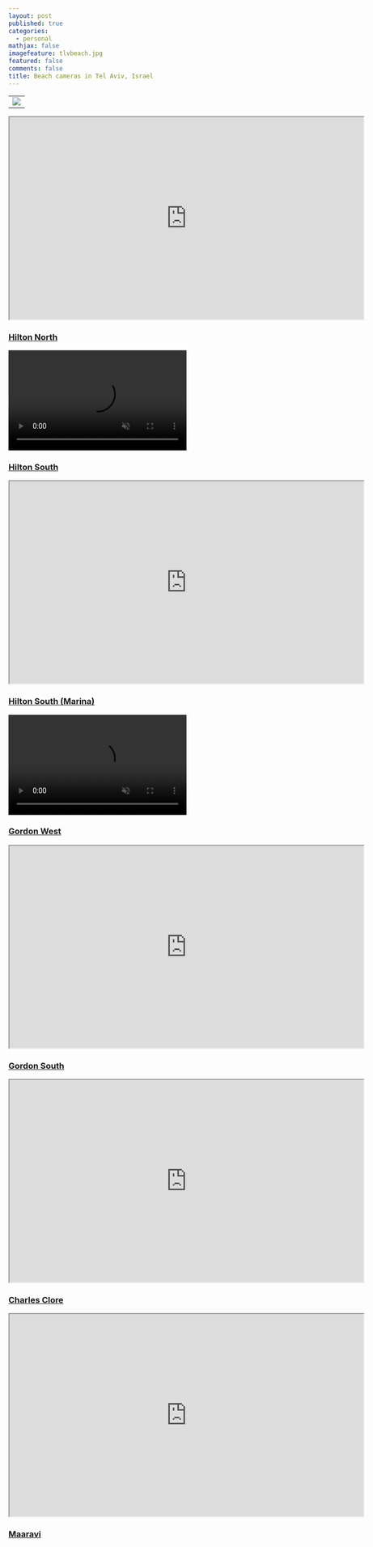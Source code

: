 ```yaml
---
layout: post
published: true
categories:
  - personal
mathjax: false
imagefeature: tlvbeach.jpg
featured: false
comments: false
title: Beach cameras in Tel Aviv, Israel
---
```



<table>
  <tbody>
    <tr>
      <td align="center">
        <a href="http://4surfers.co.il/#/beachArea?beachAreaId=60"><img src="{{site.url}}/images/4surf.png"/></a></td>
    </tr>
  </tbody>
</table>
<table>

<iframe width="700px" height="400px" align="middle" src="http://server1.reali-tech.com/LiveStreamFlash/Demo/inter/inter10.html"></iframe>
<h3><a href="http://server1.reali-tech.com/LiveStreamFlash/Demo/inter/inter10.html">Hilton North</a></h3>
<video width="352" height="198" preload="auto" autoplay loop muted><source src="http://server1.reali-tech.com:1935/live/inter20.stream/playlist.m3u8" type="application/x-mpegURL"></video>
<h3><a href="http://server1.reali-tech.com:1935/live/inter20.stream/playlist.m3u8">Hilton South</a></h3>
<iframe width="700px" height="400px" align="middle" src="https://rtsp.me/embed/4FEN7bBF/"></iframe>
<h3><a href="https://rtsp.me/embed/4FEN7bBF/">Hilton South (Marina)</a></h3>
<video width="352" height="198" preload="auto" autoplay loop muted><source src="http://server1.reali-tech.com:1935/live/dolphin.stream/playlist.m3u8" type="application/x-mpegURL"></video>
<h3><a href="http://server1.reali-tech.com:1935/live/dolphin.stream/playlist.m3u8">Gordon West</a></h3>
<iframe width="700px" height="400px" align="middle" src="https://webcasting.co.il/player/tlv/frishman_mute.html"></iframe> 
<h3><a href="https://webcasting.co.il/player/tlv/frishman_mute.html">Gordon South</a></h3>
<iframe width="700px" height="400px" align="middle" src="https://webcasting.co.il/player/tlv/cam5_mute.html"></iframe>
<h3><a href="https://webcasting.co.il/player/tlv/cam5_mute.html">Charles Clore</a></h3>
<iframe width="700px" height="400px" align="middle" src="https://webcasting.co.il/player/tlv/museum_mute.html"></iframe>
<h3><a href="https://webcasting.co.il/player/tlv/museum_mute.html">Maaravi</a></h3>

